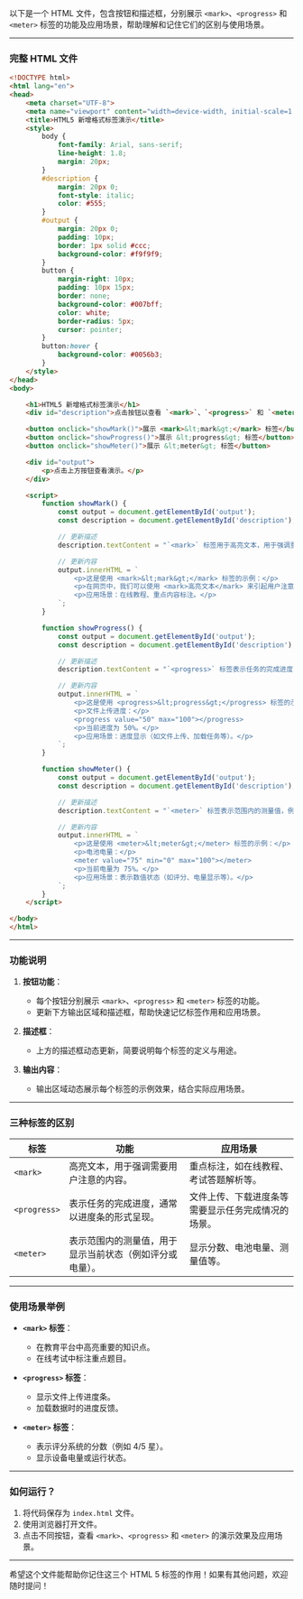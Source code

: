 以下是一个 HTML 文件，包含按钮和描述框，分别展示 `<mark>`、`<progress>` 和 `<meter>` 标签的功能及应用场景，帮助理解和记住它们的区别与使用场景。

---

### **完整 HTML 文件**

```html
<!DOCTYPE html>
<html lang="en">
<head>
    <meta charset="UTF-8">
    <meta name="viewport" content="width=device-width, initial-scale=1.0">
    <title>HTML5 新增格式标签演示</title>
    <style>
        body {
            font-family: Arial, sans-serif;
            line-height: 1.8;
            margin: 20px;
        }
        #description {
            margin: 20px 0;
            font-style: italic;
            color: #555;
        }
        #output {
            margin: 20px 0;
            padding: 10px;
            border: 1px solid #ccc;
            background-color: #f9f9f9;
        }
        button {
            margin-right: 10px;
            padding: 10px 15px;
            border: none;
            background-color: #007bff;
            color: white;
            border-radius: 5px;
            cursor: pointer;
        }
        button:hover {
            background-color: #0056b3;
        }
    </style>
</head>
<body>

    <h1>HTML5 新增格式标签演示</h1>
    <div id="description">点击按钮以查看 `<mark>`、`<progress>` 和 `<meter>` 标签的作用及应用场景。</div>

    <button onclick="showMark()">展示 <mark>&lt;mark&gt;</mark> 标签</button>
    <button onclick="showProgress()">展示 &lt;progress&gt; 标签</button>
    <button onclick="showMeter()">展示 &lt;meter&gt; 标签</button>

    <div id="output">
        <p>点击上方按钮查看演示。</p>
    </div>

    <script>
        function showMark() {
            const output = document.getElementById('output');
            const description = document.getElementById('description');

            // 更新描述
            description.textContent = "`<mark>` 标签用于高亮文本，用于强调重要内容或需要用户注意的信息。";

            // 更新内容
            output.innerHTML = `
                <p>这是使用 <mark>&lt;mark&gt;</mark> 标签的示例：</p>
                <p>在网页中，我们可以使用 <mark>高亮文本</mark> 来引起用户注意。</p>
                <p>应用场景：在线教程、重点内容标注。</p>
            `;
        }

        function showProgress() {
            const output = document.getElementById('output');
            const description = document.getElementById('description');

            // 更新描述
            description.textContent = "`<progress>` 标签表示任务的完成进度，例如文件上传进度或下载进度。";

            // 更新内容
            output.innerHTML = `
                <p>这是使用 <progress>&lt;progress&gt;</progress> 标签的示例：</p>
                <p>文件上传进度：</p>
                <progress value="50" max="100"></progress>
                <p>当前进度为 50%。</p>
                <p>应用场景：进度显示（如文件上传、加载任务等）。</p>
            `;
        }

        function showMeter() {
            const output = document.getElementById('output');
            const description = document.getElementById('description');

            // 更新描述
            description.textContent = "`<meter>` 标签表示范围内的测量值，例如测量设备的电量或评分。";

            // 更新内容
            output.innerHTML = `
                <p>这是使用 <meter>&lt;meter&gt;</meter> 标签的示例：</p>
                <p>电池电量：</p>
                <meter value="75" min="0" max="100"></meter>
                <p>当前电量为 75%。</p>
                <p>应用场景：表示数值状态（如评分、电量显示等）。</p>
            `;
        }
    </script>

</body>
</html>
```

---

### **功能说明**

1. **按钮功能**：
   - 每个按钮分别展示 `<mark>`、`<progress>` 和 `<meter>` 标签的功能。
   - 更新下方输出区域和描述框，帮助快速记忆标签作用和应用场景。

2. **描述框**：
   - 上方的描述框动态更新，简要说明每个标签的定义与用途。

3. **输出内容**：
   - 输出区域动态展示每个标签的示例效果，结合实际应用场景。

---

### **三种标签的区别**

| 标签           | 功能                           | 应用场景                      |
| ------------ | ---------------------------- | ------------------------- |
| `<mark>`     | 高亮文本，用于强调需要用户注意的内容。          | 重点标注，如在线教程、考试答题解析等。       |
| `<progress>` | 表示任务的完成进度，通常以进度条的形式呈现。       | 文件上传、下载进度条等需要显示任务完成情况的场景。 |
| `<meter>`    | 表示范围内的测量值，用于显示当前状态（例如评分或电量）。 | 显示分数、电池电量、测量值等。           |

---

### **使用场景举例**

- **`<mark>` 标签**：  
  - 在教育平台中高亮重要的知识点。
  - 在线考试中标注重点题目。

- **`<progress>` 标签**：  
  - 显示文件上传进度条。
  - 加载数据时的进度反馈。

- **`<meter>` 标签**：  
  - 表示评分系统的分数（例如 4/5 星）。
  - 显示设备电量或运行状态。

---

### **如何运行？**

1. 将代码保存为 `index.html` 文件。
2. 使用浏览器打开文件。
3. 点击不同按钮，查看 `<mark>`、`<progress>` 和 `<meter>` 的演示效果及应用场景。

---

希望这个文件能帮助你记住这三个 HTML 5 标签的作用！如果有其他问题，欢迎随时提问！